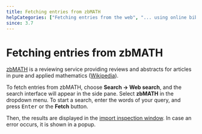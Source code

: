 ```yaml
---
title: Fetching entries from zbMATH
helpCategories: ["Fetching entries from the web", "... using online bibliographic database"]
since: 3.7
---
```


# Fetching entries from zbMATH

[zbMATH](https://www.zbmath.org/) is a reviewing service providing reviews and abstracts for articles in pure and applied mathematics ([Wikipedia](https://en.wikipedia.org/wiki/Zentralblatt_MATH)).


To fetch entries from zbMATH, choose **Search -&gt; Web search**, and the search interface will appear in the side pane.
Select **zbMATH** in the dropdown menu.
To start a search, enter the words of your query, and press <kbd>Enter</kbd> or the **Fetch** button.

Then, the results are displayed in the [import inspection window](ImportInspectionDialog).
In case an error occurs, it is shown in a popup.
